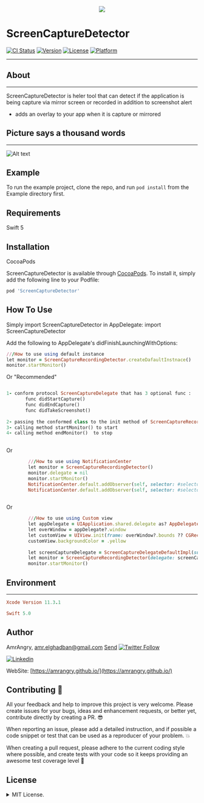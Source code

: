 
<p align="center">
  <img src ="https://github.com/amrangry/ScreenCaptureDetector/blob/master/Example/ScreenCaptureDetector/Images.xcassets/icon.imageset/icon.png?raw=true"/>
</p>

# ScreenCaptureDetector

[![CI Status](https://img.shields.io/travis/amrangry/ScreenCaptureDetector.svg?style=flat)](https://travis-ci.org/amrangry/ScreenCaptureDetector)
[![Version](https://img.shields.io/cocoapods/v/ScreenCaptureDetector.svg?style=flat)](https://cocoapods.org/pods/ScreenCaptureDetector)
[![License](https://img.shields.io/cocoapods/l/ScreenCaptureDetector.svg?style=flat)](https://cocoapods.org/pods/ScreenCaptureDetector)
[![Platform](https://img.shields.io/cocoapods/p/ScreenCaptureDetector.svg?style=flat)](https://cocoapods.org/pods/ScreenCaptureDetector)

---

##  About
---
  ScreenCaptureDetector is heler tool that can detect if the application is being capture via mirror screen or recorded in addition to screenshot alert 
   * adds an overlay to your app when it is capture or mirrored


##  Picture says a thousand words
---

![Alt text](https://github.com/amrangry/ScreenCaptureDetector/blob/master/Example/ScreenCaptureDetector/Images.xcassets/screendetector.dataset/screendetector.gif?raw=true "Screen Player")


## Example

To run the example project, clone the repo, and run `pod install` from the Example directory first.

## Requirements

Swift 5 

## Installation

CocoaPods

ScreenCaptureDetector is available through [CocoaPods](https://cocoapods.org). To install
it, simply add the following line to your Podfile:

```ruby
pod 'ScreenCaptureDetector'
```

## How To Use

Simply import ScreenCaptureDetector in AppDelegate:
import ScreenCaptureDetector

Add the following to AppDelegate's didFinishLaunchingWithOptions:
```ruby
///How to use using default instance
let monitor = ScreenCaptureRecordingDetector.createDafaultInstnace()
monitor.startMonitor()
```
Or "Recommended"
```ruby

1- conform protocol ScreenCaptureDelegate that has 3 optional func :
       func didStartCapture()
       func didEndCapture()
       func didTakeScreenshot()
       
2- passing the conformed class to the init method of ScreenCaptureRecordingDetector
3- calling method startMonitor() to start
4- calling method endMonitor()  to stop 
  
``` 
Or
```ruby
        ///How to use using NotificationCenter
        let monitor = ScreenCaptureRecordingDetector()
        monitor.delegate = nil
        monitor.startMonitor()
        NotificationCenter.default.addObserver(self, selector: #selector(showScreen), name: .screenCapturingStarted, object: nil)
        NotificationCenter.default.addObserver(self, selector: #selector(dimissScreen), name: .screenCapturingEnded, object: nil)
       
```   
Or
```ruby
        ///How to use using Custom view
        let appDelegate = UIApplication.shared.delegate as? AppDelegate
        let overWindow = appDelegate?.window
        let customView = UIView.init(frame: overWindow?.bounds ?? CGRect.init(x: 0, y: 0, width: 200, height: 200))
        customView.backgroundColor = .yellow
        
        let screenCaptureDelegate = ScreenCaptureDelegateDefaultImpl(suspendView: customView, drawOver: overWindow)
        let monitor = ScreenCaptureRecordingDetector(delegate: screenCaptureDelegate)
        monitor.startMonitor()
``` 
## Environment
---
```ruby
Xcode Version 11.3.1
```
```ruby
Swift 5.0
```

## Author
AmrAngry, <a href="amr.elghadban@gmail.com">amr.elghadban@gmail.com</a>  [Send](mailto:amr.elghadban@gmail.com?subject=I%20checked%20your%20github%20repo!)
[![Twitter Follow](https://img.shields.io/twitter/follow/amr_elghadban?style=social)](https://twitter.com/intent/follow?screen_name=amr_elghadban)

[![Linkedin](https://img.shields.io/badge/Lets%20Connect%20via-LinkedIn-blue)](https://www.linkedin.com/in/amrelghadban/)

WebSite: [https://amrangry.github.io/](https://amrangry.github.io/)

## Contributing 🤘
All your feedback and help to improve this project is very welcome. Please create issues for your bugs, ideas and enhancement requests, or better yet, contribute directly by creating a PR. 😎

When reporting an issue, please add a detailed instruction, and if possible a code snippet or test that can be used as a reproducer of your problem. 💥

When creating a pull request, please adhere to the current coding style where possible, and create tests with your code so it keeps providing an awesome test coverage level 💪

## License
<details>
<summary>MIT License.</summary>
Distributed under MIT License.
Copyright 2025 Amr Elghadban
</details>


